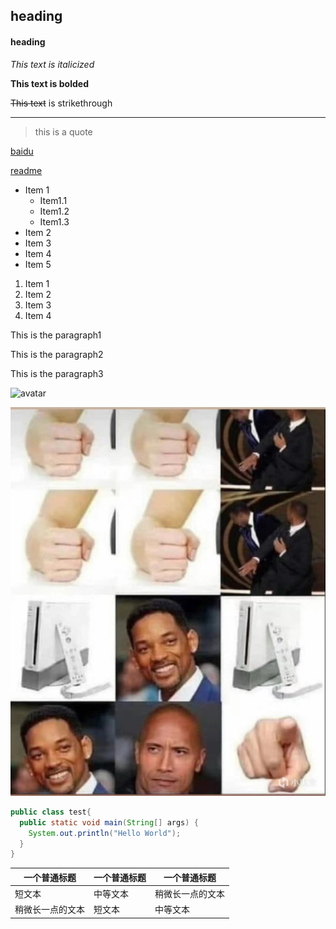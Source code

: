 <!--head2-->
## heading
<!--head4-->
#### heading

<!--italicized-->
*This text is italicized*

<!--bolded-->
__This text is bolded__

<!--strikethrough-->
~~This text~~ is strikethrough

<!--horzontal rule-->

---

<!--block quote-->
>this is a quote

<!--Links to web site-->
[baidu](https://www.baidu.com/)

<!--Links to mark pages-->
[readme](readme.md)


<!--bulleted list-->
* Item 1
    * Item1.1
    * Item1.2
    * Item1.3
* Item 2
* Item 3
* Item 4
* Item 5


1. Item 1
1. Item 2
1. Item 3
1. Item 4

<!--Inline code block-->
<p>This is the paragraph1</p>
<p>This is the paragraph2</p>
<p>This is the paragraph3</p>


<!--images located on the webside-->
![avatar](https://markdown-here.com/img/icon256.png)

<!--images in the directory-->
![avatar](./meme.jpg)


<!--Github Markdown-->


<!--Code Blocks-->


```java
public class test{
  public static void main(String[] args) {
    System.out.println("Hello World");
  }
}
```


<!--Tables-->
| 一个普通标题 | 一个普通标题 | 一个普通标题 |
| ------ | ------ | ------ |
| 短文本 | 中等文本 | 稍微长一点的文本 |
| 稍微长一点的文本 | 短文本 | 中等文本 |



   
    







